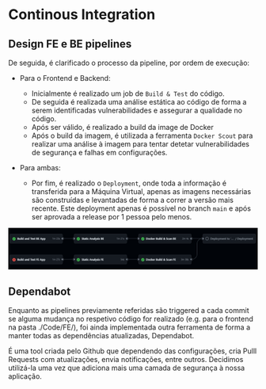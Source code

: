 # Continous Integration

## Design FE e BE pipelines

De seguida, é clarificado o processo da pipeline, por ordem de execução:

- Para o Frontend e Backend:
  - Inicialmente é realizado um job de `Build & Test` do código.
  - De seguida é realizada uma análise estática ao código de forma a serem identificadas vulnerabilidades e assegurar a qualidade no código.
  - Após ser válido, é realizado a build da image de Docker
  - Após o build da imagem, é utilizada a ferramenta `Docker Scout` para realizar uma análise à imagem para tentar detetar vulnerabilidades de segurança e falhas em configurações.

- Para ambas:
  - Por fim, é realizado o `Deployment`, onde toda a informação é transferida para a Máquina Virtual, apenas as imagens necessárias são construídas e levantadas de forma a correr a versão mais recente. Este deployment apenas é possível no branch `main` e após ser aprovada a release por 1 pessoa pelo menos.

![alt text](./MarkdownImages/Pipeline/final_pipeline.png)

## Dependabot

Enquanto as pipelines previamente referidas são triggered a cada commit se alguma mudança no respetivo código for realizado (e.g. para o frontend na pasta ./Code/FE/), foi ainda implementada outra ferramenta de forma a manter todas as dependências atualizadas, Dependabot.

É uma tool criada pelo Github que dependendo das configurações, cria Pulll Requests com atualizações, envia notificações, entre outros.
Decidimos utilizá-la uma vez que adiciona mais uma camada de segurança à nossa aplicação.
